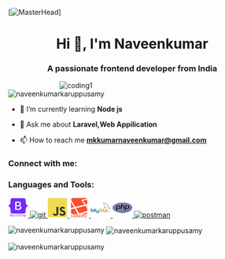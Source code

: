 [![MasterHead](https://user-images.githubusercontent.com/80781196/190216139-7697aa5a-c9a0-4bd6-80bf-3aca76a2e1c8.gif)]
<h1 align="center">Hi 👋, I'm Naveenkumar</h1>
<h3 align="center">A passionate frontend developer from India</h3>
<img align="right" alt="coding1" width="400" src="https://cdn.dribbble.com/users/1162077/screenshots/3848914/programmer.gif">


<p align="left"> <img src="https://komarev.com/ghpvc/?username=naveenkumarkaruppusamy&label=Profile%20views&color=0e75b6&style=flat" alt="naveenkumarkaruppusamy" /> </p>

- 🌱 I’m currently learning **Node js**

- 💬 Ask me about **Laravel,Web Appilication**

- 📫 How to reach me **mkkumarnaveenkumar@gmail.com**

<h3 align="left">Connect with me:</h3>
<p align="left">
</p>

<h3 align="left">Languages and Tools:</h3>
<p align="left"> <a href="https://getbootstrap.com" target="_blank" rel="noreferrer"> <img src="https://raw.githubusercontent.com/devicons/devicon/master/icons/bootstrap/bootstrap-plain-wordmark.svg" alt="bootstrap" width="40" height="40"/> </a> <a href="https://git-scm.com/" target="_blank" rel="noreferrer"> <img src="https://www.vectorlogo.zone/logos/git-scm/git-scm-icon.svg" alt="git" width="40" height="40"/> </a> <a href="https://developer.mozilla.org/en-US/docs/Web/JavaScript" target="_blank" rel="noreferrer"> <img src="https://raw.githubusercontent.com/devicons/devicon/master/icons/javascript/javascript-original.svg" alt="javascript" width="40" height="40"/> </a> <a href="https://laravel.com/" target="_blank" rel="noreferrer"> <img src="https://raw.githubusercontent.com/devicons/devicon/master/icons/laravel/laravel-plain-wordmark.svg" alt="laravel" width="40" height="40"/> </a> <a href="https://www.mysql.com/" target="_blank" rel="noreferrer"> <img src="https://raw.githubusercontent.com/devicons/devicon/master/icons/mysql/mysql-original-wordmark.svg" alt="mysql" width="40" height="40"/> </a> <a href="https://www.php.net" target="_blank" rel="noreferrer"> <img src="https://raw.githubusercontent.com/devicons/devicon/master/icons/php/php-original.svg" alt="php" width="40" height="40"/> </a> <a href="https://postman.com" target="_blank" rel="noreferrer"> <img src="https://www.vectorlogo.zone/logos/getpostman/getpostman-icon.svg" alt="postman" width="40" height="40"/> </a> </p>

<p><img align="left" src="https://github-readme-stats.vercel.app/api/top-langs?username=naveenkumarkaruppusamy&show_icons=true&locale=en&layout=compact" alt="naveenkumarkaruppusamy" /></p>

<p>&nbsp;<img align="center" src="https://github-readme-stats.vercel.app/api?username=naveenkumarkaruppusamy&show_icons=true&locale=en" alt="naveenkumarkaruppusamy" /></p>

<p><img align="center" src="https://github-readme-streak-stats.herokuapp.com/?user=naveenkumarkaruppusamy&" alt="naveenkumarkaruppusamy" /></p>

